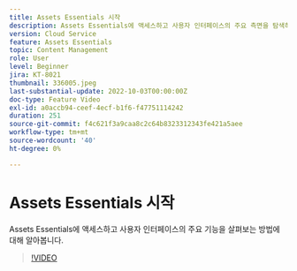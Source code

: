 ```yaml
---
title: Assets Essentials 시작
description: Assets Essentials에 액세스하고 사용자 인터페이스의 주요 측면을 탐색하는 방법에 대해 알아봅니다.
version: Cloud Service
feature: Assets Essentials
topic: Content Management
role: User
level: Beginner
jira: KT-8021
thumbnail: 336005.jpeg
last-substantial-update: 2022-10-03T00:00:00Z
doc-type: Feature Video
exl-id: a0accb94-ceef-4ecf-b1f6-f47751114242
duration: 251
source-git-commit: f4c621f3a9caa8c2c64b8323312343fe421a5aee
workflow-type: tm+mt
source-wordcount: '40'
ht-degree: 0%

---
```


# Assets Essentials 시작

Assets Essentials에 액세스하고 사용자 인터페이스의 주요 기능을 살펴보는 방법에 대해 알아봅니다.

>[!VIDEO](https://video.tv.adobe.com/v/336005?quality=12&learn=on)
